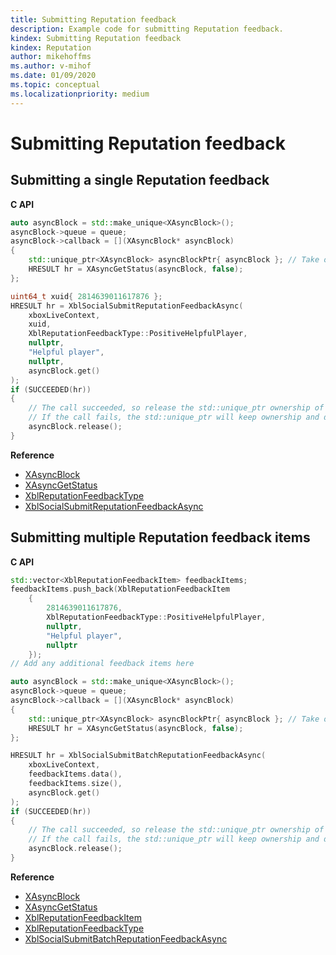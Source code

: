 ```yaml
---
title: Submitting Reputation feedback
description: Example code for submitting Reputation feedback.
kindex: Submitting Reputation feedback
kindex: Reputation
author: mikehoffms
ms.author: v-mihof
ms.date: 01/09/2020
ms.topic: conceptual
ms.localizationpriority: medium
---
```


# Submitting Reputation feedback


## Submitting a single Reputation feedback

**C API**
<!--  XblSocialSubmitReputationFeedbackAsync_C.md -->
```cpp
auto asyncBlock = std::make_unique<XAsyncBlock>();
asyncBlock->queue = queue;
asyncBlock->callback = [](XAsyncBlock* asyncBlock)
{
    std::unique_ptr<XAsyncBlock> asyncBlockPtr{ asyncBlock }; // Take over ownership of the XAsyncBlock*
    HRESULT hr = XAsyncGetStatus(asyncBlock, false);
};

uint64_t xuid{ 2814639011617876 };
HRESULT hr = XblSocialSubmitReputationFeedbackAsync(
    xboxLiveContext,
    xuid,
    XblReputationFeedbackType::PositiveHelpfulPlayer,
    nullptr,
    "Helpful player",
    nullptr,
    asyncBlock.get()
);
if (SUCCEEDED(hr))
{
    // The call succeeded, so release the std::unique_ptr ownership of XAsyncBlock* since the callback will take over ownership.
    // If the call fails, the std::unique_ptr will keep ownership and delete the XAsyncBlock*
    asyncBlock.release();
}
```

**Reference**
* [XAsyncBlock](xasyncblock.md)
* [XAsyncGetStatus](xasyncgetstatus.md)
* [XblReputationFeedbackType](xblreputationfeedbacktype.md)
* [XblSocialSubmitReputationFeedbackAsync](xblsocialsubmitreputationfeedbackasync.md)


## Submitting multiple Reputation feedback items

**C API**
<!--  _C.md -->
```cpp
std::vector<XblReputationFeedbackItem> feedbackItems;
feedbackItems.push_back(XblReputationFeedbackItem
    {
        2814639011617876,
        XblReputationFeedbackType::PositiveHelpfulPlayer,
        nullptr,
        "Helpful player",
        nullptr
    });
// Add any additional feedback items here

auto asyncBlock = std::make_unique<XAsyncBlock>();
asyncBlock->queue = queue;
asyncBlock->callback = [](XAsyncBlock* asyncBlock)
{
    std::unique_ptr<XAsyncBlock> asyncBlockPtr{ asyncBlock }; // Take over ownership of the XAsyncBlock*
    HRESULT hr = XAsyncGetStatus(asyncBlock, false);
};

HRESULT hr = XblSocialSubmitBatchReputationFeedbackAsync(
    xboxLiveContext,
    feedbackItems.data(),
    feedbackItems.size(),
    asyncBlock.get()
);
if (SUCCEEDED(hr))
{
    // The call succeeded, so release the std::unique_ptr ownership of XAsyncBlock* since the callback will take over ownership.
    // If the call fails, the std::unique_ptr will keep ownership and delete the XAsyncBlock*
    asyncBlock.release();
}
```

**Reference**
* [XAsyncBlock](xasyncblock.md)
* [XAsyncGetStatus](xasyncgetstatus.md)
* [XblReputationFeedbackItem](xblreputationfeedbackitem.md)
* [XblReputationFeedbackType](xblreputationfeedbacktype.md)
* [XblSocialSubmitBatchReputationFeedbackAsync](xblsocialsubmitbatchreputationfeedbackasync.md)
